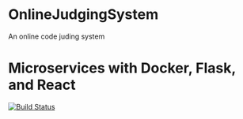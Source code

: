 # OnlineJudgingSystem
An online code juding system
# Microservices with Docker, Flask, and React

[![Build Status](https://travis-ci.org/vannesschancc/testdriven-app.svg?branch=master)](https://travis-ci.org/YOUR_GITHUB_USERNAME/testdriven-app)
